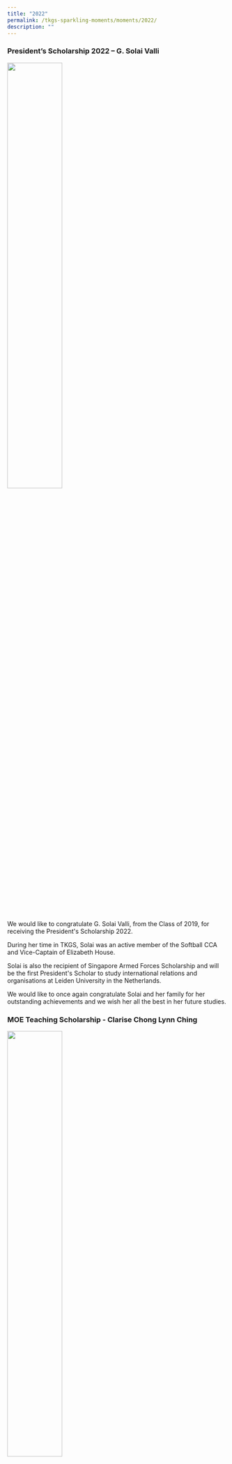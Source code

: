 ```yaml
---
title: "2022"
permalink: /tkgs-sparkling-moments/moments/2022/
description: ""
---
```

<h3><strong>President’s Scholarship 2022 – G. Solai Valli</strong></h3>
<img style="width: 50%;" src="/images/22a.jpg" />
<p>We would like to congratulate G. Solai Valli, from the Class of 2019, for receiving the President's Scholarship 2022.</p>
<p>During her time in TKGS, Solai was an active member of the Softball CCA and Vice-Captain of Elizabeth House.</p>
<p>Solai is also the recipient of Singapore Armed Forces Scholarship and will be the first President's Scholar to study international relations and organisations at Leiden University in the Netherlands.</p>
<p>We would like to once again congratulate Solai and her family for her outstanding achievements and we wish her all the best in her future studies.</p>
<h3><strong>MOE Teaching Scholarship - Clarise Chong Lynn Ching</strong></h3>
<img style="width: 50%;" src="/images/22b.jpg" />
<p>We would like to extend our heartiest congratulations to Clarise Chong Lynn Ching, our alumna from the Class of 2019, a proud recipient of the MOE Teaching Scholarship. This achievement is awarded to students with strong passion for education and teaching.</p>
<p>During her time as a student, she was determined and hardworking. Holding herself accountable to her high expectations, she did her best in all aspects of her schooling experience and never falter in the face of challenges. She is generous and reaches out to peers who needed support. She never turns down anyone who is in need of help and aims to make a positive difference in the lives of others.</p>
<p>We at TKGS are exultant of her latest achievement and would like to wish her all the best in her future endeavours.</p>
<h3><strong>A Sparkling Moment in the Creative Exploration of Language</strong></h3>
<img style="width: 50%;" src="/images/22c.jpg" />
<p>The Creative Arts Programme is an annual programme that aims to nurture talented young writers in Singapore. It is jointly organised by the Gifted Education Branch, MOE and Yale-NUS College, and the programme offers enrichment in the literary arts, where participants have the opportunity to learn from academics, writers and artists in related fields. Writing workshops are also offered in English and Mother Tongue (CL, ML, TL) to help students discover and hone their individual voice and craft. Secondary 2 and 3 students with a passion for creative exploration of language are invited to participate in this programme each year. This year, after many rounds of selection, TKGS is proud to share that one of our students has been chosen for this prestigious learning opportunity &ndash;&nbsp;<strong>Toh Jia Ying, Zelda</strong>&nbsp;from&nbsp;<strong>3E2</strong>. She shares some thoughts on this valuable learning experience:</p>
<p>&ldquo;The CAP seminar was intensive and, at times, tiring but it was overall a very enriching experience. During the seminar, many informative writing workshops and plenary lectures were organised. The writer&rsquo;s circle, for instance, in which everyone shared a poem gave me a chance to hear the insight and perspectives of my fellow aspiring poets. As for my thoughts about being selected for this mentorship programme after all the training, I am thrilled to be able to learn from my mentor, Mr Desmond Kon, and refine my poem writing skills even further. I also feel very grateful to my EL teachers, Ms Song and Ms Cheong, for sharing this great opportunity and supporting me through this journey with their feedback and suggestions on my poetry portfolio. Overall, this CAP experience is something that I would most definitely recommend to anyone interested in creative writing!&rdquo;</p>
<p style="text-align: right;"><strong>Toh Jia Ying, Zelda</strong>,&nbsp;<strong>3E2</strong></p>
<h3><strong>A Star Science Award</strong></h3>
<img style="width: 50%;" src="/images/22d.jpg" />
<p>We are proud to announce that our secondary 3 students, Eleanor Tham Lemon and Goh Li Xin have been awarded the A*STAR Science Award.</p>
<p>The A*STAR Science Award (Upper Secondary) is only open to Singaporean Secondary 3 students who show strong aptitude and interest in science and mathematics to encourage and nurture their potential.</p>
<p>Both Eleanor and Li Xin will be participating in the Research Exposure Programme (REP) during the school holidays, which is jointly organised by A*STAR and Science Centre Singapore. They will also be invited to talks and seminars organised by A*STAR and visiting scientists.</p>
<p>We look forward to the sharing of their learning from these programmes in 2023!</p>
<h3><strong>69th Speech & Prize-Giving Ceremony and School Official Opening Ceremony 2022</strong></h3>
<img style="width: 33%;" src="/images/22e.png" />
<p style="text-align: center;">Click&nbsp;<a href="https://drive.google.com/file/d/1TO08_sfLNmzKE6g4hOfdU0JwH4EkYaUo/view?usp=sharing" target="_blank" rel="noopener">here</a>&nbsp;to view the programme booklet</p>
<p>The 69th Speech &amp; Prize-Giving Ceremony and School Official Opening Ceremony 2022 was held from 11 to 16 April 2022. This ceremony themed New Hopes, Unbounded marks the beginning of a new chapter in TKGS&rsquo; history. As we move out of the COVID-19 pandemic into the endemic stage, we hope to be COVID-resilient. New Hopes, Unbounded encourages the spirit of positivity, optimism, resilience, abundant courage, and creative thinking amongst the TKGS family. Anchored in service and leadership, TKGS is now at the forefront of designing and enhancing programmes to meet the 21st century needs of the students, leveraging technology and the improved physical facilities of the school to allow learning to take place in the &ldquo;big classroom&rdquo;, beyond the four walls of the classroom. This big classroom concept also extends to the Mountbatten community where TKGians can keep an observant eye to see the needs of others, hold an attentive heart to care about community issues and have the courage to act on social issues. This will enable them to be leaders of character with the impassioned spirit to serve common good and live out the ideals encapsulated in the school song which is to &ldquo;serve in honour and work for selfless fame, for credit of our country and glory of her name.&rdquo; This story of the extraordinary journey of TKGS past and present was celebrated through the official school opening and launch of the TKGS Heritage Gallery on 16 April 2022.</p>
<iframe width="782" height="439" src="https://www.youtube.com/embed/s-ouCstB3Wo" title="TKGS 69th Speech Day & School Opening Ceremony" frameborder="0" allow="accelerometer; autoplay; clipboard-write; encrypted-media; gyroscope; picture-in-picture" allowfullscreen></iframe>
<p style="text-align: center;">Video highlight for the event</p>
<img style="width: 80%;" src="/images/22f.jpg" />
<p style="text-align: center;">Welcoming our Guest of Honour, Mr Lim Biow Chuan, Adviser to Mountbatten Grassroots Organisations&nbsp;</p>
<img style="width: 80%;" src="/images/22g.jpg" />
<p style="text-align: center;">School Official Opening Ceremony with our School Leaders and Guests&nbsp;</p>
<table style="border-collapse: collapse; width: 100%;" border="1">
<tbody>
<tr>
<td style="width: 50%;"><img style="width: 80%;" src="/images/22h.jpg" /></td>
<td style="width: 50%;"><img style="width: 80%;" src="/images/22i.jpg" /></td>
</tr>
<tr>
<td style="width: 50%; text-align: center;">Address by Ms Chew at our 69th Speech and Prize Giving Ceremony</td>
<td style="width: 50%; text-align: center;">School Song by TKGS Choir and String Ensemble</td>
</tr>
<tr>
<td style="width: 50%;"><img style="width: 80%;" src="/images/22j.jpg" /></td>
<td style="width: 50%;"><img style="width: 80%;" src="/images/22k.jpg" /></td>
</tr>
<tr>
<td style="width: 50%; text-align: center;">School Tour for our guests at the Music Wall</td>
<td style="width: 50%; text-align: center;">Performance by TK Thespians (Drama) in the school library</td>
</tr>
<tr>
<td style="width: 50%;"><img style="width: 90%;" src="/images/22l.jpg" /></td>
<td style="width: 50%;"><img style="width: 67%;" src="/images/22m.jpg" /></td>
</tr>
<tr>
<td style="width: 50%; text-align: center;">Literature comes alive at the Mindfulness Garden</td>
<td style="width: 50%; text-align: center;">Launch of the TKGS Heritage Gallery by our patron and Alumni Mdm Tan Suat Hua</td>
</tr>
<tr>
<td style="width: 100%;" colspan="2"><img style="width: 67%;" src="/images/22n.jpg" /></td>
</tr>
<tr>
<td style="width: 100%; text-align: center;" colspan="2">Sharing by our TKGS Heritage Gallery Docents</td>
</tr>
</tbody>
</table>
<p>Here are some highlights of the week-long prize presentation to celebrate the achievements of our students and staff!</p>
<table style="border-collapse: collapse; width: 100%;" border="1">
<tbody>
<tr>
<td style="width: 50%;"><img style="width: 100%;" src="/images/22o.jpg" /></td>
<td style="width: 50%;"><img style="width: 100%;" src="/images/22p.jpg" /></td>
</tr>
<tr>
<td style="width: 50%;">Staff Awards Recipients with School Leaders</td>
<td style="width: 50%;">Sec 1 (2021) Awards Recipients with School Leaders</td>
</tr>
<tr>
<td style="width: 50%;"><img style="width: 100%;" src="/images/22q.jpg" /></td>
<td style="width: 50%;"><img style="width: 100%;" src="/images/22r.jpg" /></td>
</tr>
<tr>
<td style="width: 50%;">Sec 2 (2021) Awards Recipients with School Leaders</td>
<td style="width: 50%;">Sec 3 (2021) Awards Recipients with School Leaders</td>
</tr>
<tr>
<td style="width: 50%;"><img style="width: 100%;" src="/images/22s.jpg" /></td>
<td style="width: 50%;"><img style="width: 100%;" src="/images/22t.jpg" /></td>
</tr>
<tr>
<td style="width: 50%;">CCA Awards Recipients with School Leaders</td>
<td style="width: 50%;">Uniformed Groups CCA Awards Recipients with School Leaders</td>
</tr>
</tbody>
</table>
<h3><strong>GCT NextGen Award</strong></h3>
<table style="border-collapse: collapse; width: 100%;" border="1">
<tbody>
<tr>
<td style="width: 39%;"><img src="/images/22u.png"></td>
<td style="width: 61%;"><img src="/images/22v.png"></td>
</tr>
</tbody>
</table>
<p>Our heartiest congratulations to Tammy Joan Tan Zi Ning, Sarah Sim Kai Ern, Leow Jing Ying and Maher Ketul Kamdar of TKGS Class of 2021, who are the proud recipients of the 2022 Goh Chok Tong NextGen Outstanding Student Leader Award. This award recognizes students who have demonstrated leadership in school, and hopes to motivate them to further their involvement and commitment in serving their school and community. The recipients were presented their awards by Minister Edwin Tong, Minister for Culture, Community and Youth, Second minister for Law, Grassroot adviser to Marine Parade GRC on 27 March 2022. Tammy, Sarah, Jing Ying and Maher are integral Executive Committee members of the TKGS Prefectorial Board from 2020 to 2021 and together, they have spearheaded multiple student led projects and initiatives in TKGS.</p>
<h3><strong>Chinese New Year Celebration</strong></h3>
<img style="width: 80%;" src="/images/22w.png" />
<p>This year, we celebrated our Chinese New Year with the elderlies over at Thong Teck Home. Our activities&nbsp;include Bingo game with the elderly folks, making of hampers, Chinese knots and CNY cards for them and many more!</p>
<p>Here are some of the highlights taken during the celebration.</p>
<table style="border-collapse: collapse; width: 100%;" border="1">
<tbody>
<tr>
<td style="width: 50%;"><img src="/images/22x.png"></td>
<td style="width: 50%;"><img src="/images/22y.jpeg"></td>
</tr>
</tbody>
</table>
<p>Interact Club hosted a bingo game with the elderlies at Thong Teck Home in 4 languages. Both the elderlies and our interactors had lots of fun. It was definitely a heartwarming and memorable virtual ViA experience!</p>
<table style="border-collapse: collapse; width: 100%;" border="1">
<tbody>
<tr>
<td style="width: 38%;"><img src="/images/22z.jpg"></td>
<td style="width: 62%;"><img src="/images/22aa.png"></td>
</tr>
</tbody>
</table>
<p>The class activities included the making of the hamper, tying of chinese knots as well as folding origami tigers from red packets! All these items that were made, along with food items such as biscuits, were all wrapped up with the collective effort of each class.&nbsp;</p>
<img style="width: 75%;" src="/images/22ab.jpg" /><br>
<table style="border-collapse: collapse; width: 100%;" border="1">
<tbody>
<tr>
<td style="width: 50%;"><img src="/images/22ac.jpg"></td>
<td style="width: 50%;"><img src="/images/22ad.jpg"></td>
</tr>
</tbody>
</table>
<p style="text-align: center;">Writing of Chinese Calligraphy Couplets,&nbsp;&nbsp;<span lang="zh-Hans">变脸 or face-changing performance and not forgetting our very own lion dance.</span></p>
<img style="width: 75%;" src="/images/22ab.jpg" /><br>
<table style="border-collapse: collapse; width: 100%;" border="1">
<tbody>
<tr>
<td style="width: 50%;"><img src="/images/22ae.jpg"></td>
<td style="width: 50%;"><img src="/images/22af.jpg"></td>
</tr>
</tbody>
</table>
<p>Our Principal, Ms Chew, along with a group of teachers loaded the beautifully wrapped hampers into their cars and delivered them to Thong Teck Home. The hampers were received by Mr Rashid in representation of Thong Teck Home.</p>
<h3><strong>The 52nd World School Children's Art Exhibition</strong></h3>
<p><strong>We would like to congratulate Alexis Leow En Xuan (1E1) on obtaining Bronze in the 52nd World School Children's Art Exhibition. We are pleased to feature her art piece titled " A Singapore Wonderland " and her write-up</strong>.</p>
<img style="width: 75%;" src="/images/22ag.jpg" />
<p><strong>"The Merlion, all types of contemporary architecture, a giant lotus-shaped Art Science Museum, and many other icons of Singapore&hellip; If the painting could talk, we would hear it say, &ldquo;This is my country, Singapore. I live in a place with many attractions, so welcome to my country!&rdquo;</strong></p>
<h3><strong>2021 GCE O-level Results</strong></h3>
<img style="width: 75%;" src="/images/22ah.png" />
<p>Congratulations to the Class of 2021. Please click&nbsp;<a href="https://drive.google.com/file/d/1MuQn4Mgp9J1aAk5PntbC4PYmq2saKJTn/view?usp=sharing" target="_blank" rel="noopener">here</a>&nbsp;to view the slides.</p>
